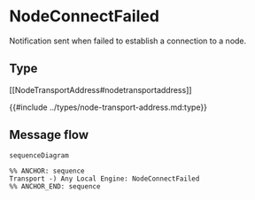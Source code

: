 # NodeConnectFailed

<!-- ANCHOR: purpose -->
Notification sent when failed to establish a connection to a node.
<!-- ANCHOR_END: purpose -->

## Type

<!-- ANCHOR: type -->
[[NodeTransportAddress#nodetransportaddress]]

{{#include ../types/node-transport-address.md:type}}
<!-- ANCHOR_END: type -->

## Message flow

<!-- ANCHOR: messages -->
```mermaid
sequenceDiagram

%% ANCHOR: sequence
Transport -) Any Local Engine: NodeConnectFailed
%% ANCHOR_END: sequence
```
<!-- ANCHOR_END: messages -->
